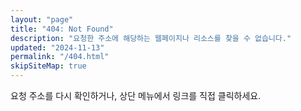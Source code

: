 ```yaml
---
layout: "page"
title: "404: Not Found"
description: "요청한 주소에 해당하는 웹페이지나 리소스를 찾을 수 없습니다."
updated: "2024-11-13"
permalink: "/404.html"
skipSiteMap: true
---
```


요청 주소를 다시 확인하거나, 상단 메뉴에서 링크를 직접 클릭하세요.